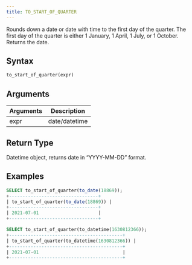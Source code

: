 ```yaml
---
title: TO_START_OF_QUARTER
---
```


Rounds down a date or date with time to the first day of the quarter.
The first day of the quarter is either 1 January, 1 April, 1 July, or 1 October.
Returns the date.

## Syntax

```sql
to_start_of_quarter(expr)
```

## Arguments

| Arguments   | Description |
| ----------- | ----------- |
| expr | date/datetime |

## Return Type
Datetime object, returns date in “YYYY-MM-DD” format.

## Examples

```sql
SELECT to_start_of_quarter(to_date(18869));
+---------------------------------+
| to_start_of_quarter(to_date(18869)) |
+---------------------------------+
| 2021-07-01                      |
+---------------------------------+

SELECT to_start_of_quarter(to_datetime(1630812366));
+------------------------------------------+
| to_start_of_quarter(to_datetime(1630812366)) |
+------------------------------------------+
| 2021-07-01                               |
+------------------------------------------+
```
